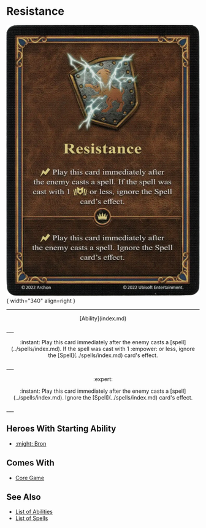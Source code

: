 # Resistance

![Resistance](../assets/abilities-resistance.webp){ width="340" align=right }

___
<p style="text-align: center;" markdown>[Ability](index.md)</p>
___
<p style="text-align: center;" markdown>:instant: Play this card immediately after the enemy casts a [spell](../spells/index.md). If the spell was cast with 1 :empower: or less, ignore the [Spell](../spells/index.md) card's effect.</p>
___
<p style="text-align: center;" markdown> :expert: </p>

<p style="text-align: center;" markdown>:instant: Play this card immediately after the enemy casts a [spell](../spells/index.md). Ignore the [Spell](../spells/index.md) card's effect.</p>
___


## Heroes With Starting Ability

- [:might: Bron](../heroes/bron.md)


## Comes With

- [Core Game](../content.md)


## See Also

- [List of Abilities](index.md)
- [List of Spells](../spells/index.md)
